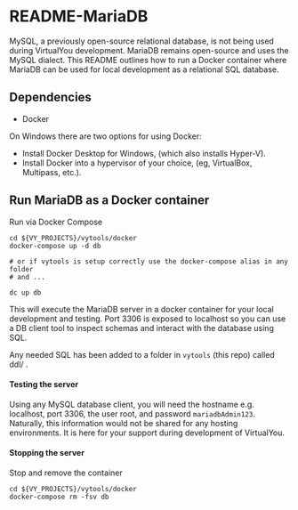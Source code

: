 # README-MariaDB
MySQL, a previously open-source relational database, is not being used during 
VirtualYou development. MariaDB remains open-source and uses the MySQL dialect. 
This README outlines how to run a Docker container where MariaDB can be used 
for local development as a relational SQL database.

## Dependencies
- Docker

On Windows there are two options for using Docker:
- Install Docker Desktop for Windows, (which also installs Hyper-V).
- Install Docker into a hypervisor of your choice, (eg, VirtualBox, Multipass, 
etc.).

## Run MariaDB as a Docker container

Run via Docker Compose
```
cd ${VY_PROJECTS}/vytools/docker
docker-compose up -d db

# or if vytools is setup correctly use the docker-compose alias in any folder
# and ...

dc up db
```

This will execute the MariaDB server in a docker container for your local 
development and testing. Port 3306 is exposed to localhost so you can use
a DB client tool to inspect schemas and interact with the database using SQL.

Any needed SQL has been added to a folder in `vytools` (this repo) called ddl/ . 

#### Testing the server
Using any MySQL database client, you will need the hostname e.g. localhost, 
port 3306, the user root, and password `mariadbAdmin123`. Naturally, this 
information would not be shared for any hosting environments. It is here for 
your support during development of VirtualYou.

#### Stopping the server

Stop and remove the container
```
cd ${VY_PROJECTS}/vytools/docker
docker-compose rm -fsv db
```

